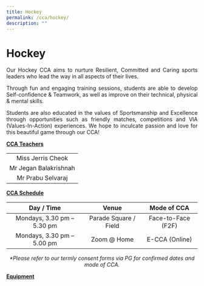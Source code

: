 ```yaml
---
title: Hockey
permalink: /cca/hockey/
description: ""
---
```

# Hockey
<p style="text-align: justify;">Our Hockey CCA aims to nurture Resilient, Committed and Caring sports leaders who lead the way in all aspects of their lives.  </p>

<p style="text-align: justify;">Through fun and engaging training sessions, students are able to develop Self-confidence & Teamwork, as well as improve on their technical, physical & mental skills.</p>

<p style="text-align: justify;">Students are also educated in the values of Sportsmanship and Excellence through opportunities such as friendly matches, competitions and VIA (Values-In-Action) experiences. We hope to inculcate passion and love for this beautiful game through our CCA!</p>

<b><u>CCA Teachers</u></b>

|                       |
|:-----------------------:|
| Miss Jerris Cheok     |
| Mr Jegan Balakrishnah |
| Mr Prabu Selvaraj     |

<b><u>CCA Schedule</u></b>

| Day / Time                 | Venue                 | Mode of CCA        |
|:----------------------------:|:-----------------------:|:--------------------:|
| Mondays, 3.30 pm – 5.30 pm | Parade Square / Field | Face-to-Face (F2F) |
| Mondays, 3.30 pm – 5.00 pm | Zoom @ Home           | E-CCA (Online)     |

<p style="text-align: center;"><i>*Please refer to our termly consent forms via PG for confirmed dates and mode of CCA.</i></p>

<b><u>Equipment</u></b>